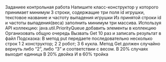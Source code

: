Заданиее контрольная работа 
Напишите класс-конструктор у которого принимает минимум 3 строки, содержащие три поля id игрушки, текстовое название и частоту выпадения игрушки
Из принятой строки id и частоты выпадения(веса) заполнить минимум три массива.
Используя API коллекцию: java.util.PriorityQueue добавить элементы в коллекцию
Организовать общую очередь
Вызвать Get 10 раз и записать результат в файл Подсказка: В метод put передаете последовательно несколько строк 1 2 конструктор; 2 2 робот; 3 6 кукла. Метод Get должен случайно вернуть либо “2”, либо “3” и соответствии с весом. В 20% случаях выходит единица В 20% двойка И в 60% тройка
